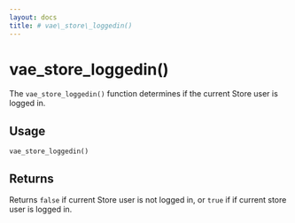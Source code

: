 ```yaml
---
layout: docs
title: # vae\_store\_loggedin()
---
```


# vae\_store\_loggedin()

The `vae_store_loggedin()` function determines if the current Store user
is logged in.

## Usage

`vae_store_loggedin()`

## Returns

Returns `false` if current Store user is not logged in, or `true` if if
current store user is logged in.
